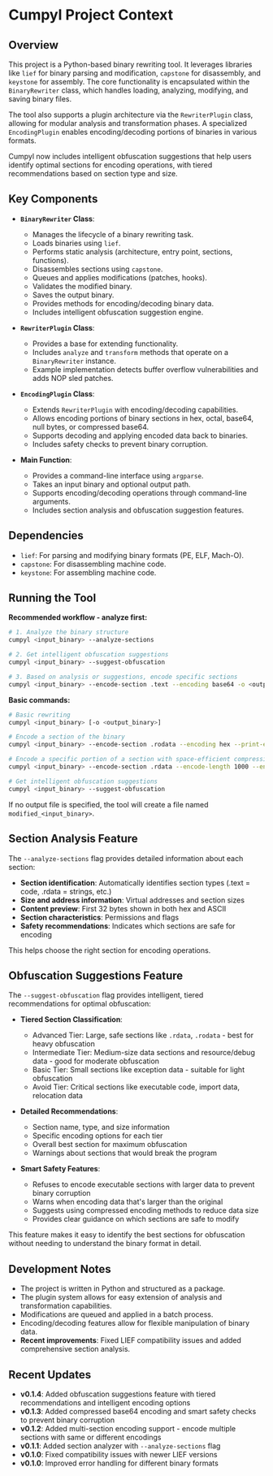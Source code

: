 # Cumpyl Project Context

## Overview

This project is a Python-based binary rewriting tool. It leverages libraries like `lief` for binary parsing and modification, `capstone` for disassembly, and `keystone` for assembly. The core functionality is encapsulated within the `BinaryRewriter` class, which handles loading, analyzing, modifying, and saving binary files.

The tool also supports a plugin architecture via the `RewriterPlugin` class, allowing for modular analysis and transformation phases. A specialized `EncodingPlugin` enables encoding/decoding portions of binaries in various formats.

Cumpyl now includes intelligent obfuscation suggestions that help users identify optimal sections for encoding operations, with tiered recommendations based on section type and size.

## Key Components

- **`BinaryRewriter` Class**:
  - Manages the lifecycle of a binary rewriting task.
  - Loads binaries using `lief`.
  - Performs static analysis (architecture, entry point, sections, functions).
  - Disassembles sections using `capstone`.
  - Queues and applies modifications (patches, hooks).
  - Validates the modified binary.
  - Saves the output binary.
  - Provides methods for encoding/decoding binary data.
  - Includes intelligent obfuscation suggestion engine.

- **`RewriterPlugin` Class**:
  - Provides a base for extending functionality.
  - Includes `analyze` and `transform` methods that operate on a `BinaryRewriter` instance.
  - Example implementation detects buffer overflow vulnerabilities and adds NOP sled patches.

- **`EncodingPlugin` Class**:
  - Extends `RewriterPlugin` with encoding/decoding capabilities.
  - Allows encoding portions of binary sections in hex, octal, base64, null bytes, or compressed base64.
  - Supports decoding and applying encoded data back to binaries.
  - Includes safety checks to prevent binary corruption.

- **Main Function**:
  - Provides a command-line interface using `argparse`.
  - Takes an input binary and optional output path.
  - Supports encoding/decoding operations through command-line arguments.
  - Includes section analysis and obfuscation suggestion features.

## Dependencies

- `lief`: For parsing and modifying binary formats (PE, ELF, Mach-O).
- `capstone`: For disassembling machine code.
- `keystone`: For assembling machine code.

## Running the Tool

**Recommended workflow - analyze first:**

```bash
# 1. Analyze the binary structure
cumpyl <input_binary> --analyze-sections

# 2. Get intelligent obfuscation suggestions
cumpyl <input_binary> --suggest-obfuscation

# 3. Based on analysis or suggestions, encode specific sections
cumpyl <input_binary> --encode-section .text --encoding base64 -o <output_binary>
```

**Basic commands:**

```bash
# Basic rewriting
cumpyl <input_binary> [-o <output_binary>]

# Encode a section of the binary
cumpyl <input_binary> --encode-section .rodata --encoding hex --print-encoded

# Encode a specific portion of a section with space-efficient compression
cumpyl <input_binary> --encode-section .rdata --encode-length 1000 --encoding compressed_base64 --print-encoded

# Get intelligent obfuscation suggestions
cumpyl <input_binary> --suggest-obfuscation
```

If no output file is specified, the tool will create a file named `modified_<input_binary>`.

## Section Analysis Feature

The `--analyze-sections` flag provides detailed information about each section:

- **Section identification**: Automatically identifies section types (.text = code, .rdata = strings, etc.)
- **Size and address information**: Virtual addresses and section sizes
- **Content preview**: First 32 bytes shown in both hex and ASCII
- **Section characteristics**: Permissions and flags
- **Safety recommendations**: Indicates which sections are safe for encoding

This helps choose the right section for encoding operations.

## Obfuscation Suggestions Feature

The `--suggest-obfuscation` flag provides intelligent, tiered recommendations for optimal obfuscation:

- **Tiered Section Classification**: 
  - Advanced Tier: Large, safe sections like `.rdata`, `.rodata` - best for heavy obfuscation
  - Intermediate Tier: Medium-size data sections and resource/debug data - good for moderate obfuscation
  - Basic Tier: Small sections like exception data - suitable for light obfuscation
  - Avoid Tier: Critical sections like executable code, import data, relocation data

- **Detailed Recommendations**:
  - Section name, type, and size information
  - Specific encoding options for each tier
  - Overall best section for maximum obfuscation
  - Warnings about sections that would break the program

- **Smart Safety Features**:
  - Refuses to encode executable sections with larger data to prevent binary corruption
  - Warns when encoding data that's larger than the original
  - Suggests using compressed encoding methods to reduce data size
  - Provides clear guidance on which sections are safe to modify

This feature makes it easy to identify the best sections for obfuscation without needing to understand the binary format in detail.

## Development Notes

- The project is written in Python and structured as a package.
- The plugin system allows for easy extension of analysis and transformation capabilities.
- Modifications are queued and applied in a batch process.
- Encoding/decoding features allow for flexible manipulation of binary data.
- **Recent improvements**: Fixed LIEF compatibility issues and added comprehensive section analysis.

## Recent Updates

- **v0.1.4**: Added obfuscation suggestions feature with tiered recommendations and intelligent encoding options
- **v0.1.3**: Added compressed base64 encoding and smart safety checks to prevent binary corruption
- **v0.1.2**: Added multi-section encoding support - encode multiple sections with same or different encodings
- **v0.1.1**: Added section analyzer with `--analyze-sections` flag
- **v0.1.0**: Fixed compatibility issues with newer LIEF versions
- **v0.1.0**: Improved error handling for different binary formats